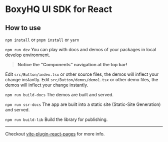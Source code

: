 # BoxyHQ UI SDK for React

## How to use

`npm install` or `pnpm install` or `yarn`

`npm run dev` You can play with docs and demos of your packages in local develop environment.

> **Notice the "Components" navigation at the top bar!**

Edit `src/Button/index.tsx` or other source files, the demos will inflect your change instantly.
Edit `src/Button/demos/demo1.tsx` or other demo files, the demos will inflect your change instantly.

`npm run build-docs` The demos are built and served.

`npm run ssr-docs` The app are built into a static site (Static-Site Generation) and served.

`npm run build-lib` Build the library for publishing.

---

Checkout [vite-plugin-react-pages](https://github.com/vitejs/vite-plugin-react-pages) for more info.
